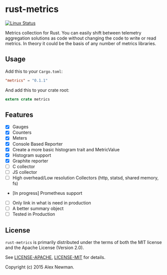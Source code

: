 # rust-metrics
[![Linux Status](https://travis-ci.org/posix4e/rust-metrics.svg?branch=master)](https://travis-ci.org/posix4e/rust-metrics)

Metrics collection for Rust. You can easily shift between telemetry
aggregation solutions as code without changing the code to write or
read metrics. In theory it could be the basis of any number of metrics
libraries.
## Usage

Add this to your `Cargo.toml`:

```toml
"metrics" = "0.1.1"
```

And add this to your crate root:

```rust
extern crate metrics
```

## Features

- [x] Gauges
- [x] Counters
- [x] Meters
- [x] Console Based Reporter
- [x] Create a more basic histogram trait and MetricValue
- [x] Histogram support
- [x] Graphite reporter
- [ ] C collector
- [ ] JS collector
- [ ] High overhead/Low resolution Collectors (http, statsd, shared memory, fs)
- [In progress] Prometheus support
- [ ] Only link in what is need in production
- [ ] A better summary object
- [ ] Tested in Production

## License

`rust-metrics` is primarily distributed under the terms of both the MIT license and the
Apache License (Version 2.0).

See [LICENSE-APACHE](LICENSE-APACHE), [LICENSE-MIT](LICENSE-MIT) for details.

Copyright (c) 2015 Alex Newman.
